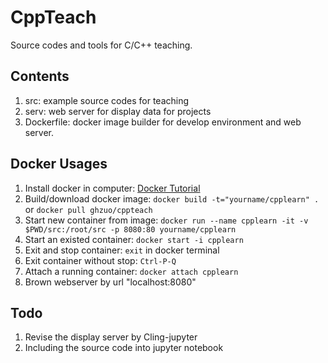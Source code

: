 # CppTeach

Source codes and tools for C/C++ teaching. 

## Contents

1. src: example source codes for teaching
2. serv: web server for display data for projects
3. Dockerfile: docker image builder for develop environment and web server.

## Docker Usages

1. Install docker in computer: [Docker Tutorial](https://www.runoob.com/docker/docker-tutorial.html)
2. Build/download docker image: `docker build -t="yourname/cpplearn" .` or `docker pull ghzuo/cppteach`
3. Start new container from image: `docker run --name cpplearn -it -v $PWD/src:/root/src -p 8080:80 yourname/cpplearn`
4. Start an existed container: `docker start -i cpplearn`
5. Exit and stop container: `exit` in docker terminal
6. Exit container without stop: `Ctrl-P-Q`
7. Attach a running container: `docker attach cpplearn`
8. Brown webserver by url "localhost:8080"

## Todo

1. Revise the display server by Cling-jupyter
2. Including the source code into jupyter notebook
